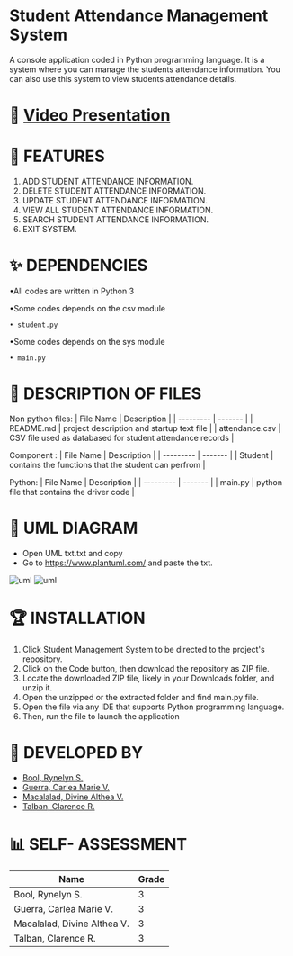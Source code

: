 # Student Attendance Management System

A console application coded in Python programming language. It is a system where you can manage the students attendance information. You can also use this system to view students attendance details.

# 🎥 [Video Presentation](https://youtu.be/7ZjR-5PNgSA)

# 🤖 FEATURES
1. ADD STUDENT ATTENDANCE INFORMATION.
2. DELETE STUDENT ATTENDANCE INFORMATION.
3. UPDATE STUDENT ATTENDANCE INFORMATION.
4. VIEW ALL STUDENT ATTENDANCE INFORMATION.
5. SEARCH STUDENT ATTENDANCE INFORMATION.
6. EXIT SYSTEM.

# ✨ DEPENDENCIES

•All codes are written in Python 3

•Some codes depends on the csv module
    
    • student.py
    
•Some codes depends on the sys module
    
    • main.py
    
# 🌟 DESCRIPTION OF FILES

Non python files:
| File Name | Description |
| --------- | ------- |
| README.md | project description and startup text file |
| attendance.csv | CSV file used as databased for student attendance records |

Component :
| File Name | Description |
| --------- | ------- |
| Student | contains the functions that the student can perfrom |

Python:
| File Name | Description |
| --------- | ------- |
| main.py | python file that contains the driver code |

# 🎯 UML DIAGRAM
* Open UML txt.txt and copy
* Go to https://www.plantuml.com/ and paste the txt.

![uml](https://user-images.githubusercontent.com/114181229/206959860-5fd1371b-46ea-46c7-9d7e-6abd27696eca.png)
![uml](https://user-images.githubusercontent.com/114181229/206955607-1d05e40b-64cd-489b-9104-9bda5527aa51.png)

# 🏆 INSTALLATION
1. Click Student Management System to be directed to the project's repository.
2. Click on the Code button, then download the repository as ZIP file.
3. Locate the downloaded ZIP file, likely in your Downloads folder, and unzip it.
4. Open the unzipped or the extracted folder and find main.py file.
5. Open the file via any IDE that supports Python programming language.
6. Then, run the file to launch the application

# 💫 DEVELOPED BY

* [Bool, Rynelyn S.](https://github.com/rynebool)
* [Guerra, Carlea Marie V.](https://github.com/CarleaG)
* [Macalalad, Divine Althea V.](https://github.com/divinemacalalad)
* [Talban, Clarence R.](https://github.com/Clarence2101)

#  📊 SELF- ASSESSMENT
|Name| Grade |
|----|--------|
|Bool, Rynelyn S.|3|
|Guerra, Carlea Marie V.|3|
|Macalalad, Divine Althea V.|3|
|Talban, Clarence R.|3|
